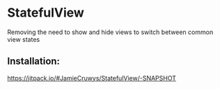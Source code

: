 # StatefulView
Removing the need to show and hide views to switch between common view states

## Installation:
https://jitpack.io/#JamieCruwys/StatefulView/-SNAPSHOT